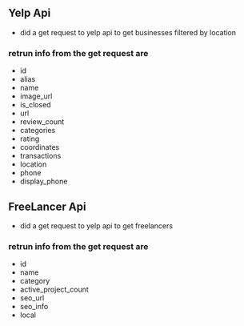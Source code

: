 ## Yelp Api

- did a get request to yelp api to get businesses filtered by location 

### retrun info from the get request are 

- id
- alias
- name
- image_url
- is_closed
- url
-  review_count 
- categories
- rating
- coordinates
- transactions
- location
- phone
- display_phone

## FreeLancer Api

- did a get request to yelp api to get freelancers

### retrun info from the get request are 

- id
- name
- category
- active_project_count
- seo_url
- seo_info
- local